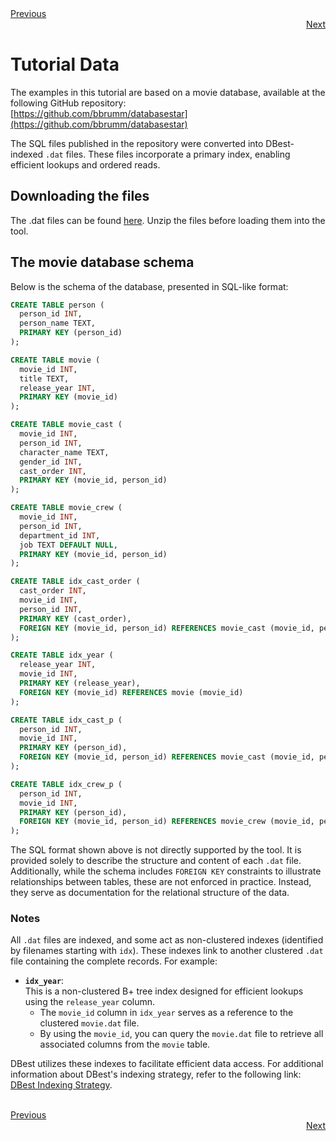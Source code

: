 <div align="left">
    <a href="./01 - data-sources.md">Previous</a>
</div>
<div align="right">
  <a href="./02 - operators.md">Next</a>
</div>

# Tutorial Data

The examples in this tutorial are based on a movie database, available at the following GitHub repository:  
[https://github.com/bbrumm/databasestar](https://github.com/bbrumm/databasestar)  

The SQL files published in the repository were converted into DBest-indexed `.dat` files. These files incorporate a primary index, enabling efficient lookups and ordered reads.

## Downloading the files

The .dat files can be found [here](https://github.com/mergen-sergio/DBest/tree/main/tutorial/assets/data). Unzip the files before loading them into the tool. 




## The movie database schema

Below is the schema of the database, presented in SQL-like format:

```sql
CREATE TABLE person (
  person_id INT,
  person_name TEXT,
  PRIMARY KEY (person_id)
);

CREATE TABLE movie (
  movie_id INT,
  title TEXT,
  release_year INT,
  PRIMARY KEY (movie_id)
);

CREATE TABLE movie_cast (
  movie_id INT,
  person_id INT,
  character_name TEXT,
  gender_id INT,
  cast_order INT,
  PRIMARY KEY (movie_id, person_id)
);

CREATE TABLE movie_crew (
  movie_id INT,
  person_id INT,
  department_id INT,
  job TEXT DEFAULT NULL,
  PRIMARY KEY (movie_id, person_id)
);

CREATE TABLE idx_cast_order (
  cast_order INT,
  movie_id INT,
  person_id INT,
  PRIMARY KEY (cast_order),
  FOREIGN KEY (movie_id, person_id) REFERENCES movie_cast (movie_id, person_id)
);

CREATE TABLE idx_year (
  release_year INT,
  movie_id INT,
  PRIMARY KEY (release_year),
  FOREIGN KEY (movie_id) REFERENCES movie (movie_id)
);

CREATE TABLE idx_cast_p (
  person_id INT,
  movie_id INT,
  PRIMARY KEY (person_id),
  FOREIGN KEY (movie_id, person_id) REFERENCES movie_cast (movie_id, person_id)
);

CREATE TABLE idx_crew_p (
  person_id INT,
  movie_id INT,
  PRIMARY KEY (person_id),
  FOREIGN KEY (movie_id, person_id) REFERENCES movie_crew (movie_id, person_id)
);

```

The SQL format shown above is not directly supported by the tool. It is provided solely to describe the structure and content of each `.dat` file. Additionally, while the schema includes `FOREIGN KEY` constraints to illustrate relationships between tables, these are not enforced in practice. Instead, they serve as documentation for the relational structure of the data.

### Notes

All `.dat` files are indexed, and some act as non-clustered indexes (identified by filenames starting with `idx`). These indexes link to another clustered `.dat` file containing the complete records. For example:

- **`idx_year`**:  
  This is a non-clustered B+ tree index designed for efficient lookups using the `release_year` column.  
  - The `movie_id` column in `idx_year` serves as a reference to the clustered `movie.dat` file.  
  - By using the `movie_id`, you can query the `movie.dat` file to retrieve all associated columns from the `movie` table.

DBest utilizes these indexes to facilitate efficient data access. For additional information about DBest's indexing strategy, refer to the following link: [DBest Indexing Strategy](10%20-%20understanding-indexes).

<br>

<div align="left">
    <a href="./01 - data-sources.md">Previous</a>
</div>
<div align="right">
  <a href="./02 - operators.md">Next</a>
</div>









